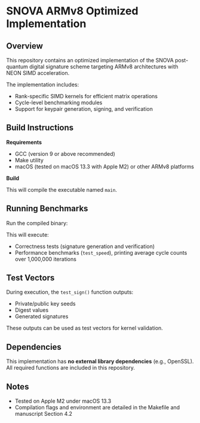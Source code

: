 # SNOVA ARMv8 Optimized Implementation

## Overview
This repository contains an optimized implementation of the SNOVA post-quantum digital signature scheme targeting ARMv8 architectures with NEON SIMD acceleration.

The implementation includes:
- Rank-specific SIMD kernels for efficient matrix operations
- Cycle-level benchmarking modules
- Support for keypair generation, signing, and verification

## Build Instructions

**Requirements**
- GCC (version 9 or above recommended)
- Make utility
- macOS (tested on macOS 13.3 with Apple M2) or other ARMv8 platforms

**Build**


This will compile the executable named `main`.

## Running Benchmarks

Run the compiled binary:


This will execute:
- Correctness tests (signature generation and verification)
- Performance benchmarks (`test_speed`), printing average cycle counts over 1,000,000 iterations

## Test Vectors

During execution, the `test_sign()` function outputs:
- Private/public key seeds
- Digest values
- Generated signatures

These outputs can be used as test vectors for kernel validation.

## Dependencies

This implementation has **no external library dependencies** (e.g., OpenSSL). All required functions are included in this repository.

## Notes

- Tested on Apple M2 under macOS 13.3
- Compilation flags and environment are detailed in the Makefile and manuscript Section 4.2
